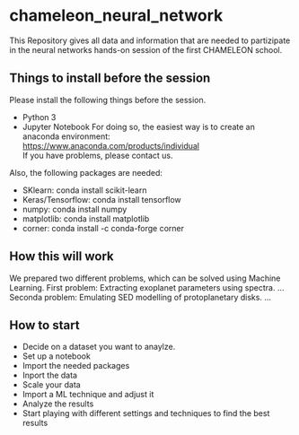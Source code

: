 # chameleon_neural_network
This Repository gives all data and information that are needed to partizipate in the neural networks hands-on session of the first CHAMELEON school.

## Things to install before the session

Please install the following things before the session.

- Python 3
- Jupyter Notebook
For doing so, the easiest way is to create an anaconda environment: </br>
https://www.anaconda.com/products/individual </br>
If you have problems, please contact us.

Also, the following packages are needed:
- SKlearn: conda install scikit-learn
- Keras/Tensorflow: conda install tensorflow
- numpy: conda install numpy
- matplotlib: conda install matplotlib
- corner: conda install -c conda-forge corner

## How this will work
We prepared two different problems, which can be solved using Machine Learning.
First problem:
Extracting exoplanet parameters using spectra.
...
Seconda problem:
Emulating SED modelling of protoplanetary disks.
...
## How to start

- Decide on  a dataset you want to anaylze.
- Set up a notebook 
- Import the needed packages
- Inport the data
- Scale your data
- Import a ML technique and adjust it
- Analyze the results
- Start playing with different settings and techniques to find the best results
